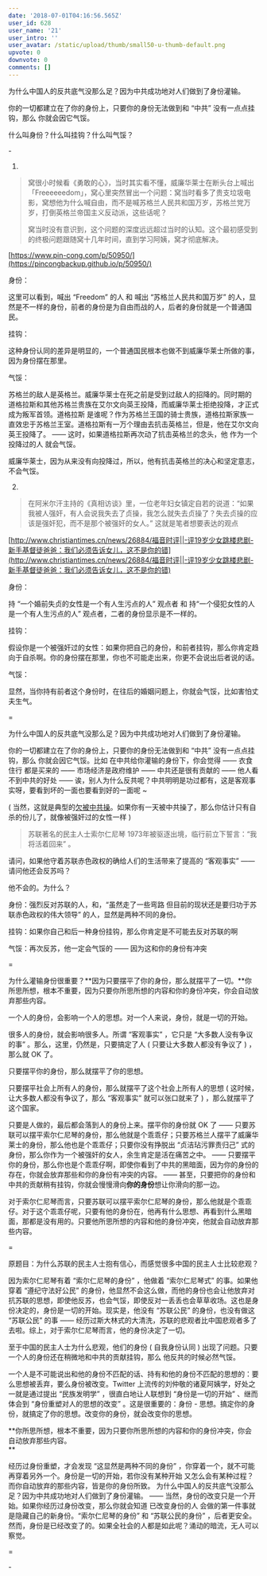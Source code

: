 ```yaml
---
date: '2018-07-01T04:16:56.565Z'
user_id: 628
user_name: '21'
user_intro: ''
user_avatar: /static/upload/thumb/small50-u-thumb-default.png
upvote: 0
downvote: 0
comments: []
---
```


为什么中国人的反共底气没那么足？因为中共成功地对人们做到了身份灌输。

你的一切都建立在了你的身份上，只要你的身份无法做到和 “中共” 没有一点点挂钩，那么 你就会因它气馁。

什么叫身份？什么叫挂钩？什么叫气馁？  

\-

1.

> 窝很小时候看《勇敢的心》，当时其实看不懂，威廉华莱士在断头台上喊出「Freeeeeedom」，窝心里突然冒出一个问题：窝当时看多了贵支垃圾电影，窝想他为什么喊自由，而不是喊苏格兰人民共和国万岁，苏格兰党万岁，打倒英格兰帝国主义反动派，这些话呢？
> 
> 窝当时没有意识到，这个问题的深度远远超过当时的认知。这个最初感受到的终极问题跟随窝十几年时间，直到学习阿姨，窝才彻底解决。

[https://www.pin-cong.com/p/50950/](https://pincongbackup.github.io/p/50950/)  

身份：

这里可以看到，喊出 “Freedom” 的人 和 喊出 “苏格兰人民共和国万岁” 的人，显然是不一样的身份，前者的身份是为自由而战的人，后者的身份就是一个普通国民。

挂钩：

这种身份认同的差异是明显的，一个普通国民根本也做不到威廉华莱士所做的事，因为身份摆在那里。

气馁：

苏格兰的敌人是英格兰。威廉华莱士在死之前是受到过敌人的招降的。同时期的 道格拉斯和其他苏格兰贵族在艾尔文向英王投降，而威廉华莱士拒绝投降，才正式成为叛军首领。道格拉斯 是谁呢？作为苏格兰王国的骑士贵族，道格拉斯家族一直效忠于苏格兰王室。道格拉斯有一万个理由去抗击英格兰，但是，他在艾尔文向英王投降了。 —— 这时，如果道格拉斯再次动了抗击英格兰的念头，他 作为一个投降过的人 就会气馁。

威廉华莱士，因为从来没有向投降过，所以，他有抗击英格兰的决心和坚定意志，不会气馁。

2.

> 在阿米尔汗主持的《真相访谈》里，一位老年妇女镇定自若的说道：“如果我被人强奸，有人会说我失去了贞操，我怎么就失去贞操了？失去贞操的应该是强奸犯，而不是那个被强奸的女人。” 这就是笔者想要表达的观点  

[http://www.christiantimes.cn/news/26884/福音时评||-评19岁少女跳楼悲剧-新手基督徒爸爸：我们必须告诉女儿，这不是你的错](http://www.christiantimes.cn/news/26884/福音时评||-评19岁少女跳楼悲剧-新手基督徒爸爸：我们必须告诉女儿，这不是你的错)  

身份：

持 “一个婚前失贞的女性是一个有人生污点的人” 观点者 和 持“一个侵犯女性的人是一个有人生污点的人” 观点者，二者的身份显示是不一样的。  

挂钩：

假设你是一个被强奸过的女性：如果你把自己的身份，和前者挂钩，那么你肯定趋向于自杀啊。你的身份摆在那里，你也不可能走出来，你更不会说出后者说的话。  

气馁：

显然，当你持有前者这个身份时，在往后的婚姻问题上，你就会气馁，比如害怕丈夫生气。

\=

为什么中国人的反共底气没那么足？因为中共成功地对人们做到了身份灌输。

你的一切都建立在了你的身份上，只要你的身份无法做到和 “中共” 没有一点点挂钩，那么 你就会因它气馁。比如 在中共给你灌输的身份下，你会觉得 —— 衣食住行 都是买来的 —— 市场经济是政府维护 —— 中共还是很有贡献的 —— 他人看不到中共的好处 —— 诶，别人为什么反共呢？中共明明是功过都有，这是客观事实呀，要看到坏的一面也要看到好的一面呢 ~

( 当然，这就是典型的[欠被中共操](https://pincongbackup.github.io/p/73372/?s=73407)。如果你有一天被中共操了，那么你估计只有自杀的份儿了，就像被强奸过的女性一样 )

> 苏联著名的民主人士索尔仁尼琴 1973年被驱逐出境，临行前立下誓言：“我将活着回来” 。

请问，如果他守着苏联赤色政权的确给人们的生活带来了提高的 “客观事实” —— 请问他还会反苏吗？

他不会的。为什么？

身份：强烈反对苏联的人，和，“虽然走了一些弯路 但目前的现状还是要归功于苏联赤色政权的伟大领导” 的人，显然是两种不同的身份。

挂钩：如果你自己和后一种身份挂钩，那么你肯定是不可能去反对苏联的啊

气馁：再次反苏，他一定会气馁的 —— 因为这和你的身份有冲突

\=

为什么灌输身份很重要？**因为只要摆平了你的身份，那么就摆平了一切。**你所思所想，根本不重要，因为只要你所思所想的内容和你的身份冲突，你会自动放弃那些内容。

一个人的身份，会影响一个人的思想。对一个人来说，身份，就是一切的开始。

很多人的身份，就会影响很多人。所谓 “客观事实” ，它只是 “大多数人没有争议的事” 。那么，这里，仍然是，只要搞定了人 ( 只要让大多数人都没有争议了 ) ，那么就 OK 了。

只要摆平你的身份，那么就摆平了你的思想。

只要摆平社会上所有人的身份，那么就摆平了这个社会上所有人的思想 ( 这时候，让大多数人都没有争议了，那么 “客观事实” 就可以张口就来了 ) ，那么就摆平了这个国家。

只要是人做的，最后都会落到人的身份上来。摆平你的身份就 OK 了 —— 只要苏联可以摆平索尔仁尼琴的身份，那么他就是个乖乖仔；只要苏格兰人摆平了威廉华莱士的身份，那么他也是个乖乖仔；只要你没有挣脱出 “贞洁玷污罪责归己” 式的身份，那么你作为一个被强奸的女人，余生肯定是活在痛苦之中。 —— 只要摆平你的身份，那么你也是个乖乖仔啊，即使你看到了中共的黑暗面，因为你的身份的存在，你就会放弃那些和你的身份有冲突的内容。 —— 甚至，只要把你的身份和中共的贡献稍有挂钩，你就会慢慢滑向**你的身份**想让你滑向的那一边。

对于索尔仁尼琴而言，只要苏联可以摆平索尔仁尼琴的身份，那么他就是个乖乖仔。对于这个乖乖仔呢，只要有他的身份在，他再有什么思想、再看到什么黑暗面，那都是没有用的。只要他所思所想的内容和他的身份冲突，他就会自动放弃那些内容。

\=

原题目：为什么苏联的民主人士抱有信心，而感觉很多中国的民主人士比较悲观？

因为索尔仁尼琴有着 “索尔仁尼琴的身份” ，他做着 “索尔仁尼琴式” 的事。如果他穿着 “遵纪守法好公民” 的身份，他显然不会这么做，而他的身份也会让他放弃对抗苏联的思想，即使他反苏，也会气馁，即使反对一丢丢也会草草收场。这也是身份决定的，身份是一切的开始。现实是，他没有 “苏联公民” 的身份，也没有做这 “苏联公民” 的事 —— 经历过斯大林式的大清洗，苏联的悲观者比中国悲观者多了去啦。综上，对于索尔仁尼琴而言，他的身份决定了一切。

至于中国的民主人士为什么悲观，他们的身份 ( 自我身份认同 ) 出现了问题。只要一个人的身份还在稍微地和中共的贡献挂钩，那么 他反共的时候必然气馁。  

一个人是不可能说出和他的身份不匹配的话、持有和他的身份不匹配的思想的：要么思想被丢弃，要么身份被改变。Twitter 上流传的刘仲敬的诸夏阿姨学，好处之一就是通过提出 “民族发明学” ，很直白地让人联想到 “身份是一切的开始” 、继而体会到 “身份重塑对人的思想的改变” 。这是很重要的：身份 - 思想。搞定你的身份，就搞定了你的思想。改变你的身份，就会改变你的思想。

**你所思所想，根本不重要，因为只要你所思所想的内容和你的身份冲突，你会自动放弃那些内容。  
**

经历过身份重塑，才会发现 “这显然是两种不同的身份” ，你穿着一个，就不可能再穿着另外一个。身份是一切的开始，若你没有某种开始 又怎么会有某种过程？而你自动放弃的那些内容，皆是你的身份所致。 为什么中国人的反共底气没那么足？因为中共成功地对人们做到了身份灌输。 —— 当然，身份的改变只是一个开始。如果你经历过身份改变，那么你就会知道 已改变身份的人 会做的第一件事就是隐藏自己的新身份。“索尔仁尼琴的身份” 和 “苏联公民的身份” ，后者更安全。然而，身份是已经改变了的。如果全社会的人都是如此呢？涌动的暗流，无人可以察觉。  

\=  

\-
